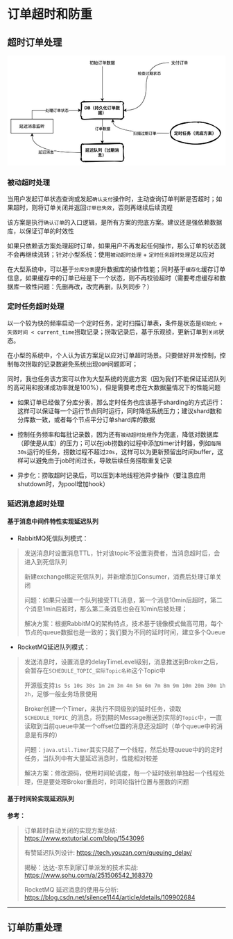 # 订单超时和防重

## 超时订单处理

![超时订单_整体架构](./imgs/超时订单_整体架构.jpg)

### 被动超时处理

当用户发起订单状态查询或发起`确认支付`操作时，主动查询订单判断是否超时；如果超时，则将订单关闭并返回`订单已失效`，否则再继续后续流程

该方案是执行`确认订单`的入口逻辑，是所有方案的兜底方案。建议还是强依赖数据库，以保证订单的时效性

如果只依赖该方案处理超时订单，如果用户不再发起任何操作，那么订单的状态就不会再继续流转；针对小型系统：使用`被动超时处理` + `定时任务超时处理`足以应对

在大型系统中，可以基于`分库分表`提升数据库的操作性能；同时基于`缓存化`缓存订单信息，如果缓存中的订单已经是下一个状态，则不再校验超时（需要考虑缓存和数据库一致性问题：先删再改，改完再删，队列同步？）

### 定时任务超时处理

以一个较为快的频率启动一个定时任务，定时扫描订单表，条件是状态是`初始化` + `失效时间 < current_time`捞取记录；捞取记录后，基于乐观锁，更新订单到`关闭`状态。

在小型的系统中，个人认为该方案足以应对订单超时场景。只要做好并发控制，控制每次捞取的记录数避免系统出现`OOM`问题即可；

同时，我也任务该方案可以作为大型系统的兜底方案（因为我们不能保证延迟队列的高可用和投递成功率就是100%），但是需要考虑在大数据量情况下的性能问题

- 如果订单已经做了分库分表，那么定时任务也应该基于sharding的方式运行：这样可以保证每一个运行节点同时运行，同时降低系统压力；建议shard数和分库数一致，或者每个节点平分订单shard库的数据

- 控制任务频率和每批记录数，因为还有`被动超时处理`作为兜底，降低对数据库（即使是从库）的压力；可以在job捞数的过程中添加timer计时器，例如`每隔30s`运行的任务，捞数过程不超过`20s`，这样可以为更新预留出时间buffer，这样可以避免由于job时间过长，导致后续任务捞取重复记录

- 异步化：捞取超时记录后，可以压到本地线程池异步操作（要注意应用shutdown时，为pool增加hook）

### 延迟消息超时处理

#### 基于消息中间件特性实现延迟队列

- RabbitMQ死信队列模式：
> 发送消息时设置消息TTL，针对该topic不设置消费者，当消息超时后，会进入到死信队列
>
> 新建exchange绑定死信队列，并新增添加Consumer，消费后处理订单关闭
>
> 问题：如果只设置一个队列接受TTL消息，第一个消息10min后超时，第二个消息1min后超时，那么第二条消息也会在10min后被处理；
>
> 解决方案：根据RabbitMQ的架构特点，技术基于镜像模式做高可用，每个节点的queue数据也是一致的；我们要为不同的延时时间，建立多个Queue

- RocketMQ延迟队列模式：
> 发送消息时，设置消息的delayTimeLevel级别，消息推送到Broker之后，会暂存在`SCHEDULE_TOPIC_实际Topic名称`这个Topic中
>
> 开源版支持`1s 5s 10s 30s 1m 2m 3m 4m 5m 6m 7m 8m 9m 10m 20m 30m 1h 2h`，足够一般业务场景使用
>
> Broker创建一个Timer，来执行不同级别的延时任务，读取`SCHEDULE_TOPIC_`的消息，将到期的Message推送到实际的`Topic`中，一直读取到当前queue中某一个offset位置的消息还没超时（单个queue中的消息是有序的）
>
> 问题：`java.util.Timer`其实只起了一个线程，然后处理queue中的的定时任务，当队列中有大量延迟消息时，性能相对较差
>
> 解决方案：修改源码，使用时间轮调度，每一个延时级别单独起一个线程处理，但是要处理Broker重启时，时间轮指针位置与圈数的问题

#### 基于时间轮实现延迟队列


**参考：**
> 订单超时自动关闭的实现方案总结: https://www.extutorial.com/blog/1543096
>
> 有赞延迟队列设计: https://tech.youzan.com/queuing_delay/
>
> 揭秘：达达-京东到家订单派发的技术实战: https://www.sohu.com/a/251506542_168370
>
> RocketMQ 延迟消息的使用与分析: https://blog.csdn.net/silence1144/article/details/109902684

----

## 订单防重处理